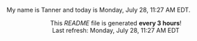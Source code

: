 My name is Tanner and today is Monday, July 28, 11:27 AM EDT.

<p align="center">This <i>README</i> file is generated <b>every 3 hours</b>!</br>Last refresh: Monday, July 28, 11:27 AM EDT<br /></p>
